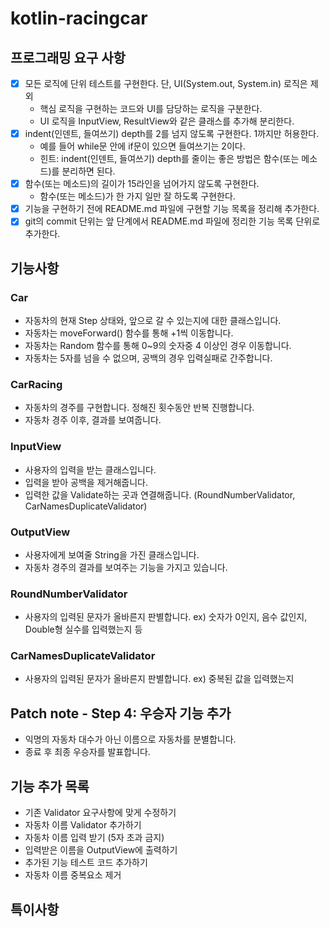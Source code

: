 # kotlin-racingcar

## 프로그래밍 요구 사항
- [x] 모든 로직에 단위 테스트를 구현한다. 단, UI(System.out, System.in) 로직은 제외
  - 핵심 로직을 구현하는 코드와 UI를 담당하는 로직을 구분한다.
  - UI 로직을 InputView, ResultView와 같은 클래스를 추가해 분리한다.
- [x] indent(인덴트, 들여쓰기) depth를 2를 넘지 않도록 구현한다. 1까지만 허용한다.
  - 예를 들어 while문 안에 if문이 있으면 들여쓰기는 2이다.
  - 힌트: indent(인덴트, 들여쓰기) depth를 줄이는 좋은 방법은 함수(또는 메소드)를 분리하면 된다.
- [x] 함수(또는 메소드)의 길이가 15라인을 넘어가지 않도록 구현한다.
  - 함수(또는 메소드)가 한 가지 일만 잘 하도록 구현한다.
- [x] 기능을 구현하기 전에 README.md 파일에 구현할 기능 목록을 정리해 추가한다.
- [x] git의 commit 단위는 앞 단계에서 README.md 파일에 정리한 기능 목록 단위로 추가한다.

## 기능사항
### Car
- 자동차의 현재 Step 상태와, 앞으로 갈 수 있는지에 대한 클래스입니다.
- 자동차는 moveForward() 함수를 통해 +1씩 이동합니다.
- 자동차는 Random 함수를 통해 0~9의 숫자중 4 이상인 경우 이동합니다.
- 자동차는 5자를 넘을 수 없으며, 공백의 경우 입력실패로 간주합니다.
### CarRacing
- 자동차의 경주를 구현합니다. 정해진 횟수동안 반복 진행합니다.
- 자동차 경주 이후, 결과를 보여줍니다.
### InputView
- 사용자의 입력을 받는 클래스입니다.
- 입력을 받아 공백을 제거해줍니다.
- 입력한 값을 Validate하는 곳과 연결해줍니다. (RoundNumberValidator, CarNamesDuplicateValidator)
### OutputView
- 사용자에게 보여줄 String을 가진 클래스입니다.
- 자동차 경주의 결과를 보여주는 기능을 가지고 있습니다.
### RoundNumberValidator
- 사용자의 입력된 문자가 올바른지 판별합니다. ex) 숫자가 0인지, 음수 값인지, Double형 실수를 입력했는지 등
### CarNamesDuplicateValidator
- 사용자의 입력된 문자가 올바른지 판별합니다. ex) 중복된 값을 입력했는지

## Patch note - Step 4: 우승자 기능 추가
- 익명의 자동차 대수가 아닌 이름으로 자동차를 분별합니다.
- 종료 후 최종 우승자를 발표합니다.

## 기능 추가 목록
- 기존 Validator 요구사항에 맞게 수정하기
- 자동차 이름 Validator 추가하기
- 자동차 이름 입력 받기 (5자 초과 금지)
- 입력받은 이름을 OutputView에 출력하기
- 추가된 기능 테스트 코드 추가하기
- 자동차 이름 중복요소 제거
## 특이사항
